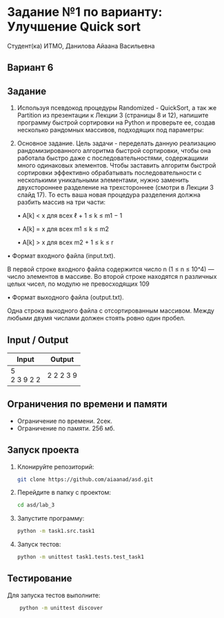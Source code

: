 # Задание №1 по варианту:  Улучшение Quick sort
Студент(ка) ИТМО, Данилова Айаана Васильевна

## Вариант 6

## Задание 
1. Используя псевдокод процедуры Randomized - QuickSort, а так же Partition
из презентации к Лекции 3 (страницы 8 и 12), напишите программу быстрой
сортировки на Python и проверьте ее, создав несколько рандомных массивов,
подходящих под параметры:

2. Основное задание. 
Цель задачи - переделать данную реализацию рандомизированного алгоритма быстрой сортировки, чтобы она работала быстро
даже с последовательностями, содержащими много одинаковых элементов.
Чтобы заставить алгоритм быстрой сортировки эффективно обрабатывать
последовательности с несколькими уникальными элементами, нужно заменить двухстороннее разделение на трехстороннее (смотри в Лекции 3 слайд
17). То есть ваша новая процедура разделения должна разбить массив на три
части:

   • A[k] < x для всех ℓ + 1 ≤ k ≤ m1 − 1
   
   • A[k] = x для всех m1 ≤ k ≤ m2
   
   • A[k] > x для всех m2 + 1 ≤ k ≤ r


• Формат входного файла (input.txt). 

В первой строке входного файла
содержится число n (1 ≤ n ≤ 10^4) — число элементов в массиве.
Во второй строке находятся n различных целых чисел, по модулю не
превосходящих 109

• Формат выходного файла (output.txt).

Одна строка выходного файла с отсортированным массивом. Между любыми двумя числами должен
стоять ровно один пробел.
## Input / Output 

| Input            | Output    |
|------------------|-----------|
| 5 <br/>2 3 9 2 2 | 2 2 2 3 9 |

## Ограничения по времени и памяти

- Ограничение по времени. 2сек.
- Ограничение по памяти. 256 мб.


## Запуск проекта
1. Клонируйте репозиторий:
   ```bash
   git clone https://github.com/aiaanad/asd.git
   ```
2. Перейдите в папку с проектом:
   ```bash
   cd asd/lab_3
   ```
3. Запустите программу:
   ```bash
   python -m task1.src.task1 
   ```

4. Запуск тестов:
   ```bash
   python -m unittest task1.tests.test_task1
   ```


## Тестирование
Для запуска тестов выполните:
```bash
    python -m unittest discover
```
